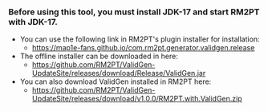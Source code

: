 ### Before using this tool, you must install JDK-17 and start RM2PT with JDK-17.
* You can use the following link in RM2PT's plugin installer for installation:
  - https://map1e-fans.github.io/com.rm2pt.generator.validgen.release
* The offline installer can be downloaded in here:
  - https://github.com/RM2PT/ValidGen-UpdateSite/releases/download/Release/ValidGen.jar
* You can also download ValidGen installed in RM2PT here:
  - https://github.com/RM2PT/ValidGen-UpdateSite/releases/download/v1.0.0/RM2PT.with.ValidGen.zip
